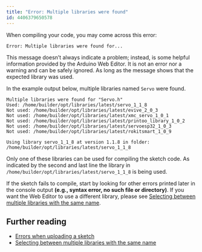 ```yaml
---
title: "Error: Multiple libraries were found"
id: 4406379650578
---
```


When compiling your code, you may come across this error:

```
Error: Multiple libraries were found for...
```

This message doesn’t always indicate a problem; instead, is some helpful information provided by the Arduino Web Editor. It is not an error nor a warning and can be safely ignored. As long as the message shows that the expected library was used.

In the example output below, multiple libraries named `Servo` were found.

```
Multiple libraries were found for "Servo.h"
Used: /home/builder/opt/libraries/latest/servo_1_1_8
Not used: /home/builder/opt/libraries/latest/evive_2_0_3
Not used: /home/builder/opt/libraries/latest/xmc_servo_1_0_1
Not used: /home/builder/opt/libraries/latest/printoo_library_1_0_2
Not used: /home/builder/opt/libraries/latest/servoesp32_1_0_3
Not used: /home/builder/opt/libraries/latest/rokitsmart_1_0_9

Using library servo_1_1_8 at version 1.1.8 in folder: /home/builder/opt/libraries/latest/servo_1_1_8
```

Only one of these libraries can be used for compiling the sketch code. As indicated by the second and last line the library in `/home/builder/opt/libraries/latest/servo_1_1_8` is being used.

If the sketch fails to compile, start by looking for other errors printed later in the console output **(e.g., syntax error, no such file or directory)**. If you want the Web Editor to use a different library, please see [Selecting between multiple libraries with the same name](https://support.arduino.cc/hc/en-us/articles/4405884552594-Selecting-between-multiple-libraries-with-the-same-name).

## Further reading

* [Errors when uploading a sketch](https://support.arduino.cc/hc/en-us/articles/4403365313810-Errors-when-uploading-a-sketch)
* [Selecting between multiple libraries with the same name](https://support.arduino.cc/hc/en-us/articles/4405884552594-Selecting-between-multiple-libraries-with-the-same-name)
